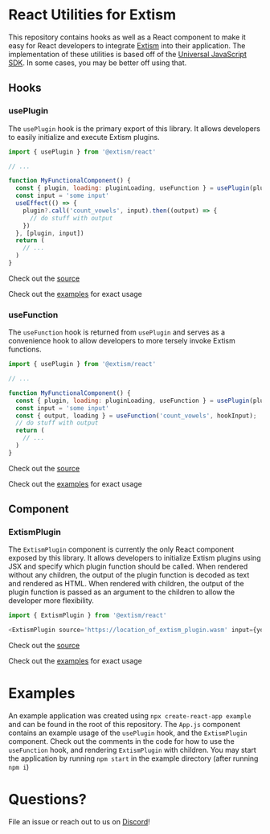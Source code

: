 # React Utilities for Extism

This repository contains hooks as well as a React component to make it easy for React developers to integrate [Extism](https://extism.org/) into their application. The implementation of these utilities is based off of the [Universal JavaScript SDK](https://github.com/extism/js-sdk). In some cases, you may be better off using that.

## Hooks

### usePlugin

The `usePlugin` hook is the primary export of this library. It allows developers to easily initialize and execute Extism plugins.

```js
import { usePlugin } from '@extism/react'

// ...

function MyFunctionalComponent() {
  const { plugin, loading: pluginLoading, useFunction } = usePlugin(pluginSource, { useWasi: true })
  const input = 'some input'
  useEffect(() => {
    plugin?.call('count_vowels', input).then((output) => {
      // do stuff with output
    })
  }, [plugin, input])
  return (
    // ...
  )
}
```
Check out the [source](https://github.com/extism/react/blob/f8f6c32f70c45dbe68484169debdf285e3fcd44d/src/index.tsx#L40-L59)

Check out the [examples](https://github.com/extism/react/blob/main/example/src/App.js) for exact usage

### useFunction

The `useFunction` hook is returned from `usePlugin` and serves as a convenience hook to allow developers to more tersely invoke Extism functions.

```js
import { usePlugin } from '@extism/react'

// ...

function MyFunctionalComponent() {
  const { plugin, loading: pluginLoading, useFunction } = usePlugin(pluginSource, { useWasi: true })
  const input = 'some input'
  const { output, loading } = useFunction('count_vowels', hookInput);
  // do stuff with output
  return (
    // ...
  )
}
```
Check out the [source](https://github.com/extism/react/blob/f8f6c32f70c45dbe68484169debdf285e3fcd44d/src/index.tsx#L61-L76)

Check out the [examples](https://github.com/extism/react/blob/main/example/src/App.js) for exact usage

## Component

### ExtismPlugin

The `ExtismPlugin` component is currently the only React component exposed by this library. It allows developers to initialize Extism plugins using JSX and specify which plugin function should be called. When rendered without any children, the output of the plugin function is decoded as text and rendered as HTML. When rendered with children, the output of the plugin function is passed as an argument to the children to allow the developer more flexibility.

```js
import { ExtismPlugin } from '@extism/react'

<ExtismPlugin source='https://location_of_extism_plugin.wasm' input={yourInput} functionName='some_function_name' />

```

Check out the [source](https://github.com/extism/react/blob/f8f6c32f70c45dbe68484169debdf285e3fcd44d/src/index.tsx#L104-L130)

Check out the [examples](https://github.com/extism/react/blob/main/example/src/App.js) for exact usage

# Examples

An example application was created using `npx create-react-app example` and can be found in the root of this repository. The `App.js` component contains an example usage of the `usePlugin` hook, and the `ExtismPlugin` component. Check out the comments in the code for how to use the `useFunction` hook, and rendering `ExtismPlugin` with children.  You may start the application by running `npm start` in the example directory (after running `npm i`)

# Questions?

File an issue or reach out to us on [Discord](https://extism.org/discord)!
